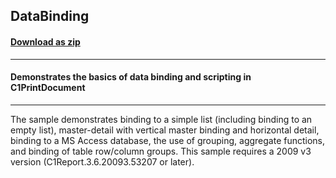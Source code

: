 ## DataBinding
#### [Download as zip](https://grapecity.github.io/DownGit/#/home?url=https://github.com/GrapeCity/ComponentOne-WinForms-Samples/tree/master/NetFramework\Reports\C1Preview.WPF\CS\DataBinding)
____
#### Demonstrates the basics of data binding and scripting in C1PrintDocument
____
The sample demonstrates binding to a simple list (including binding to an empty list), master-detail with vertical master binding and horizontal detail, binding to a MS Access database, the use of grouping, aggregate functions, and binding of table row/column groups. This sample requires a 2009 v3 version (C1Report.3.6.20093.53207 or later). 